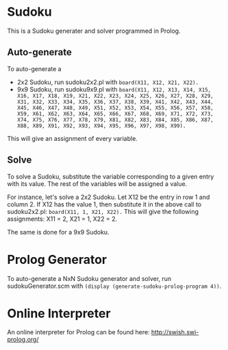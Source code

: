 # Sudoku
This is a Sudoku generater and solver programmed in Prolog.

## Auto-generate
To auto-generate a
* 2x2 Sudoku, run sudoku2x2.pl with
```board(X11, X12, X21, X22).```
* 9x9 Sudoku, run sudoku9x9.pl with 
```board(X11, X12, X13, X14, X15, X16, X17, X18, X19, X21, X22, X23, X24, X25, X26, X27, X28, X29, X31, X32, X33, X34, X35, X36, X37, X38, X39, X41, X42, X43, X44, X45, X46, X47, X48, X49, X51, X52, X53, X54, X55, X56, X57, X58, X59, X61, X62, X63, X64, X65, X66, X67, X68, X69, X71, X72, X73, X74, X75, X76, X77, X78, X79, X81, X82, X83, X84, X85, X86, X87, X88, X89, X91, X92, X93, X94, X95, X96, X97, X98, X99).```

This will give an assignment of every variable.

## Solve
To solve a Sudoku, substitute the variable corresponding to a given entry with its value.
The rest of the variables will be assigned a value.

For instance, let's solve a 2x2 Sudoku.
Let X12 be the entry in row 1 and column 2.
If X12 has the value 1, then substitute it in the above call to sudoku2x2.pl: ```board(X11, 1, X21, X22).```
This will give the following assignments:
X11 = 2, X21 = 1, X22 = 2.

The same is done for a 9x9 Sudoku.

# Prolog Generator
To auto-generate a NxN Sudoku generator and solver, run sudokuGenerator.scm with ```(display (generate-sudoku-prolog-program 4))```.

# Online Interpreter
An online interpreter for Prolog can be found here:
http://swish.swi-prolog.org/
  
